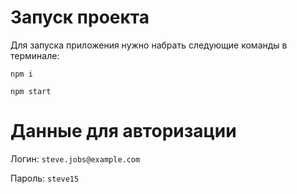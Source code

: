 # Запуск проекта
Для запуска приложения нужно набрать следующие команды в терминале:
```
npm i
```
```
npm start
```

# Данные для авторизации
Логин: `steve.jobs@example.com`

Пароль: `steve15`